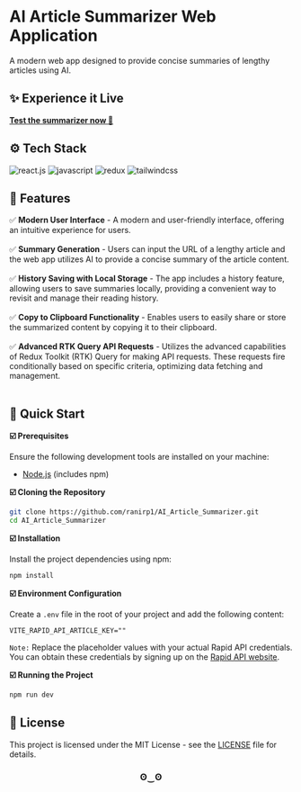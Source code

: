 # AI Article Summarizer Web Application
 A modern web app designed to provide concise summaries of lengthy articles using AI.

## ✨ Experience it Live
**[Test the summarizer now 🚀](https://ranirp1.github.io/AI_Article_Summarizer/)**

 ## <a name="tech-stack">⚙️ Tech Stack</a>
 <div>
     <img src="https://img.shields.io/badge/-React_JS-black?style=for-the-badge&logoColor=white&logo=react&color=61DAFB" alt="react.js" />
    <img src="https://img.shields.io/badge/-JavaScript-black?style=for-the-badge&logoColor=white&logo=javascript&color=F7DF1E" alt="javascript" />
     <img src="https://img.shields.io/badge/-Redux-black?style=for-the-badge&logoColor=white&logo=redux&color=764ABC" alt="redux" />
     <img src="https://img.shields.io/badge/-Tailwind_CSS-black?style=for-the-badge&logoColor=white&logo=tailwindcss&color=06B6D4" alt="tailwindcss" />
   </div>
 
 ## <a name="features">🔋 Features</a>
 ✅ **Modern User Interface** - A modern and user-friendly interface, offering an intuitive experience for users. <br> <br>
 ✅ **Summary Generation** - Users can input the URL of a lengthy article and the web app utilizes AI to provide a concise summary of the article content. <br> <br>
 ✅ **History Saving with Local Storage** - The app includes a history feature, allowing users to save summaries locally, providing a convenient way to revisit and manage their reading history. <br> <br>
 ✅ **Copy to Clipboard Functionality** - Enables users to easily share or store the summarized content by copying it to their clipboard. <br> <br>
 ✅ **Advanced RTK Query API Requests** - Utilizes the advanced capabilities of Redux Toolkit (RTK) Query for making API requests. These requests fire conditionally based on specific criteria, optimizing data fetching and management. <br> <br>
 
 ## <a name="quick-start">🤸 Quick Start</a>
  
 **☑️ Prerequisites**
 
Ensure the following development tools are installed on your machine: 
 - [Node.js](https://nodejs.org/en) (includes npm) 
 
 **☑️ Cloning the Repository**
 
 ```bash
 git clone https://github.com/ranirp1/AI_Article_Summarizer.git
 cd AI_Article_Summarizer
 ```
 
 **☑️ Installation**
 
 Install the project dependencies using npm:
 
 ```bash
 npm install
 ```
 
 **☑️ Environment Configuration**
 
 Create a `.env` file in the root of your project and add the following content:
 
 ```env
 VITE_RAPID_API_ARTICLE_KEY=""
 ```
`Note:` Replace the placeholder values with your actual Rapid API credentials. You can obtain these credentials by signing up on the [Rapid API website](https://rapidapi.com/restyler/api/article-extractor-and-summarizer?utm_source=youtube.com%2FJavaScriptMastery&utm_medium=referral&utm_campaign=DevRel).
 
 **☑️ Running the Project**
 
 ```bash
 npm run dev
 ```
 
## <a name="license">📄 License</a>

This project is licensed under the MIT License - see the [LICENSE](LICENSE) file for details.
 
 <h3 align="center"> ʘ‿ʘ </h3>
